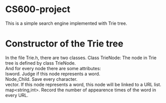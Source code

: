 # CS600-project
  This is a simple search engine implemented with Trie tree.
# Constructor of the Trie tree
  In the file Trie.h, there are two classes.
    Class TrieNode:
               The node in Trie tree is defined by class TrieNode. <br>
    And for every node there are some attributes: <br>
    Isword. Judge if this node represents a word. <br>
    Node_Child. Save every character. <br>
    vector<string>. If this node represents a word, this node will be linked to a URL list. <br>
    map<string,int>. Record the number of appearence times of the word in every URL. <br>
    
